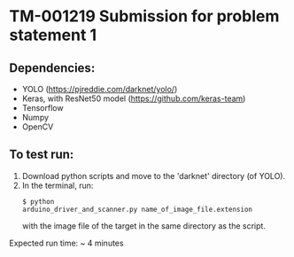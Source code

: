 # TM-001219 Submission for problem statement 1

## Dependencies: 
  - YOLO (https://pjreddie.com/darknet/yolo/)
  - Keras, with ResNet50 model (https://github.com/keras-team)
  - Tensorflow
  - Numpy
  - OpenCV

## To test run:
  1. Download python scripts and move to the 'darknet' directory (of YOLO).
  2. In the terminal, run:
    <p><code>$ python arduino_driver_and_scanner.py name_of_image_file.extension</code></p>
    with the image file of the target in the same directory as the script.
    
Expected run time: ~ 4 minutes
